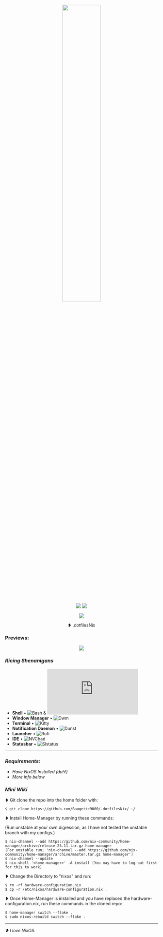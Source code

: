 
<p align="center">
  <img src="https://github.com/Baugette9000/.dotfilesNix/assets/119767561/84b31321-43fe-48b7-97ab-dc72e39175b8" width=50% height=50% />
</p>

 
<p align="center">
  <img src="https://img.shields.io/badge/NixOS-Stable-blue?style=flat&logo=nixos&logoColor=%235277C3&labelColor=%233c3836&color=%235277C3&link=https%3A%2F%2Fnixos.org%2F" />
  <img src="https://img.shields.io/badge/Nix%20Flake-enabled-blue?style=flat&logo=nixos&logoColor=%235277C3&label=Nix%20Flake&labelColor=%233c3836&color=%238662fc&link=https%3A%2F%2Fnixos.org%2F" />
<p align="center">
  <img src="https://img.shields.io/badge/source-blue?style=flat&logo=dwm&logoColor=%2383a598&label=Suckless%20Dwm&labelColor=%233c3836&color=%23b16286&link=https%3A%2F%2Fdwm.suckless.org%2Fdwm" />
<p align="center"> 
 ❥ .dotfilesNix
</p>


### Previews: 

<p align ="center">
  <img src="https://github.com/Baugette9000/.dotfilesNix/assets/119767561/c2cf569a-e556-4638-aeff-b950ef4c097e" />
</p>


### *Ricing Shenanigans*
  - **Shell** • ![Bash](https://www.gnu.org/software/bash/) & ![Ble.sh](https://github.com/akinomyoga/ble.sh)
  - **Window Manager** • ![Dwm](https://dwm.suckless.org/)
  - **Terminal** • ![Kitty](https://sw.kovidgoyal.net/kitty/)
  - **Notification Daemon** • ![Dunst](https://github.com/dunst-project/dunst)
  - **Launcher** • ![Rofi](https://github.com/davatorium/rofi)
  - **IDE** • ![NVChad](https://nvchad.com/)
  - **Statusbar** • ![Slstatus](https://tools.suckless.org/slstatus/)

** **
### *Requirements:*
- *Have NixOS Installed (duh!)*
- *More info below*


### *Mini Wiki* 
❥ Git clone the repo into the home folder with:

    $ git clone https://github.com/Baugette9000/.dotfilesNix/ ~/
    

❥ Install Home-Manager by running these commands:

(Run unstable at your own digression, as I have not tested the unstable branch with my configs.)

    $ nix-channel --add https://github.com/nix-community/home-manager/archive/release-23.11.tar.gz home-manager
    (For unstable run; 'nix-channel --add https://github.com/nix-community/home-manager/archive/master.tar.gz home-manager')
    $ nix-channel --update
    $ nix-shell '<home-manager>' -A install (You may have to log out first for this to work)

❥ Change the Directory to "nixos" and run:
    
    $ rm -rf hardware-configuration.nix
    $ cp -r /etc/nixos/hardware-configuration.nix .
   
❥ Once Home-Manager is installed and you have replaced the hardware-configuration.nix, run these commands in the cloned repo:
  
    $ home-manager switch --flake .
    $ sudo nixos-rebuild switch --flake .
    

  ** **

*❥ I love NixOS.*
